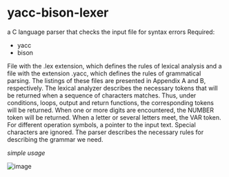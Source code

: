 # yacc-bison-lexer
a C language parser that checks the input file for syntax errors
Required:
- yacc
- bison

File with the .lex extension, which defines the rules of lexical analysis and a file with the extension .yacc, which defines the rules of grammatical parsing. The listings of these files are presented in Appendix A and B, respectively.
The lexical analyzer describes the necessary tokens that will be returned when a sequence of characters matches.
Thus, under conditions, loops, output and return functions, the corresponding tokens will be returned.
When one or more digits are encountered, the NUMBER token will be returned. When a letter or several letters meet, the VAR token. 
For different operation symbols, a pointer to the input text. Special characters are ignored. 
The parser describes the necessary rules for describing the grammar we need.

_simple usage_

![image](https://github.com/nekitalek/yacc-bison-lexer/assets/59126116/ab59c6e2-df97-4ba5-8ff7-a920825a59ec)
